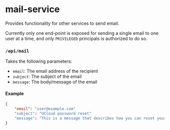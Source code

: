 # mail-service

Provides functionality for other services to send email.

Currently only one end-point is exposed for sending a single email to one user at a time, and only `PRIVILEGED` principals is authorized to do so.


### `/api/mail`

Takes the following parameters:

 - `email`: The email address of the recipient
 - `subject`: The subject of the email
 - `message`: The body/message of the email

#### Example

```json
{
    "email": "user@example.com"
    "subject": "UCloud password reset"
    "message": "This is a message that describes how you can reset your password"
}
```
    


